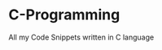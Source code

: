 # C-Programming
All my Code Snippets written in C language

<!-- ## The list of the programs are:
- -->

